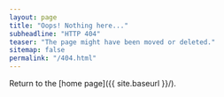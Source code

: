 ```yaml
---
layout: page
title: "Oops! Nothing here..."
subheadline: "HTTP 404"
teaser: "The page might have been moved or deleted."
sitemap: false
permalink: "/404.html"
---
```

Return to the [home page]({{ site.baseurl }}/). 
